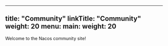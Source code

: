 
---
title: "Community"
linkTitle: "Community"
weight: 20
menu:
  main:
    weight: 20
---

Welcome to the Nacos community site!


